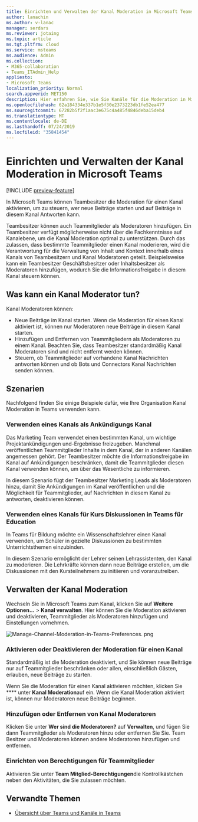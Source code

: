 ```yaml
---
title: Einrichten und Verwalten der Kanal Moderation in Microsoft Teams
author: lanachin
ms.author: v-lanac
manager: serdars
ms.reviewer: jotaing
ms.topic: article
ms.tgt.pltfrm: cloud
ms.service: msteams
ms.audience: Admin
ms.collection:
- M365-collaboration
- Teams_ITAdmin_Help
appliesto:
- Microsoft Teams
localization_priority: Normal
search.appverid: MET150
description: Hier erfahren Sie, wie Sie Kanäle für die Moderation in Microsoft Teams einrichten, einschließlich des Hinzufügens von Teammitgliedern als Kanal Moderatoren.
ms.openlocfilehash: 62a184334e337b1e5f30e2373223db1fe52ea477
ms.sourcegitcommit: 67282b5f2f1aac3e675c4a485f4846deba15deb4
ms.translationtype: MT
ms.contentlocale: de-DE
ms.lasthandoff: 07/24/2019
ms.locfileid: "35841454"
---
```

# <a name="set-up-and-manage-channel-moderation-in-microsoft-teams"></a>Einrichten und Verwalten der Kanal Moderation in Microsoft Teams

[!INCLUDE [preview-feature](includes/preview-feature.md)]

In Microsoft Teams können Teambesitzer die Moderation für einen Kanal aktivieren, um zu steuern, wer neue Beiträge starten und auf Beiträge in diesem Kanal Antworten kann.

Teambesitzer können auch Teammitglieder als Moderatoren hinzufügen. Ein Teambesitzer verfügt möglicherweise nicht über die Fachkenntnisse auf Kanalebene, um die Kanal Moderation optimal zu unterstützen. Durch das zulassen, dass bestimmte Teammitglieder einen Kanal moderieren, wird die Verantwortung für die Verwaltung von Inhalt und Kontext innerhalb eines Kanals von Teambesitzern und Kanal Moderatoren geteilt. Beispielsweise kann ein Teambesitzer Geschäftsbesitzer oder Inhaltsbesitzer als Moderatoren hinzufügen, wodurch Sie die Informationsfreigabe in diesem Kanal steuern können.

## <a name="what-can-a-channel-moderator-do"></a>Was kann ein Kanal Moderator tun?

Kanal Moderatoren können:

- Neue Beiträge im Kanal starten. Wenn die Moderation für einen Kanal aktiviert ist, können nur Moderatoren neue Beiträge in diesem Kanal starten.
- Hinzufügen und Entfernen von Teammitgliedern als Moderatoren zu einem Kanal. Beachten Sie, dass Teambesitzer standardmäßig Kanal Moderatoren sind und nicht entfernt werden können.
- Steuern, ob Teammitglieder auf vorhandene Kanal Nachrichten antworten können und ob Bots und Connectors Kanal Nachrichten senden können.

## <a name="scenarios"></a>Szenarien

Nachfolgend finden Sie einige Beispiele dafür, wie Ihre Organisation Kanal Moderation in Teams verwenden kann.

### <a name="use-a-channel-as-an-announcement-channel"></a>Verwenden eines Kanals als Ankündigungs Kanal

Das Marketing Team verwendet einen bestimmten Kanal, um wichtige Projektankündigungen und-Ergebnisse freizugeben. Manchmal veröffentlichen Teammitglieder Inhalte in dem Kanal, der in anderen Kanälen angemessen gehört. Der Teambesitzer möchte die Informationsfreigabe im Kanal auf Ankündigungen beschränken, damit die Teammitglieder diesen Kanal verwenden können, um über das Wesentliche zu informieren.

In diesem Szenario fügt der Teambesitzer Marketing Leads als Moderatoren hinzu, damit Sie Ankündigungen im Kanal veröffentlichen und die Möglichkeit für Teammitglieder, auf Nachrichten in diesem Kanal zu antworten, deaktivieren können.

### <a name="use-a-channel-for-class-discussions-in-teams-for-education"></a>Verwenden eines Kanals für Kurs Diskussionen in Teams für Education

In Teams für Bildung möchte ein Wissenschaftslehrer einen Kanal verwenden, um Schüler in gezielte Diskussionen zu bestimmten Unterrichtsthemen einzubinden.

In diesem Szenario ermöglicht der Lehrer seinen Lehrassistenten, den Kanal zu moderieren. Die Lehrkräfte können dann neue Beiträge erstellen, um die Diskussionen mit den Kursteilnehmern zu initiieren und voranzutreiben.

## <a name="manage-channel-moderation"></a>Verwalten der Kanal Moderation

Wechseln Sie in Microsoft Teams zum Kanal, klicken Sie auf **Weitere Optionen...**  >  **Kanal verwalten**. Hier können Sie die Moderation aktivieren und deaktivieren, Teammitglieder als Moderatoren hinzufügen und Einstellungen vornehmen.

![Manage-Channel-Moderation-in-Teams-Preferences. png](media/manage-channel-moderation-in-teams-preferences.png)

### <a name="turn-on-or-turn-off-moderation-for-a-channel"></a>Aktivieren oder Deaktivieren der Moderation für einen Kanal

Standardmäßig ist die Moderation deaktiviert, und Sie können neue Beiträge nur auf Teammitglieder beschränken oder allen, einschließlich Gästen, erlauben, neue Beiträge zu starten.

Wenn Sie die Moderation für einen Kanal aktivieren möchten, klicken Sie **** unter **Kanal Moderation**auf ein. Wenn die Kanal Moderation aktiviert ist, können nur Moderatoren neue Beiträge beginnen. 

### <a name="add-or-remove-channel-moderators"></a>Hinzufügen oder Entfernen von Kanal Moderatoren

Klicken Sie unter **Wer sind die Moderatoren?** auf **Verwalten**, und fügen Sie dann Teammitglieder als Moderatoren hinzu oder entfernen Sie Sie. Team Besitzer und Moderatoren können andere Moderatoren hinzufügen und entfernen.  

### <a name="set-team-member-permissions"></a>Einrichten von Berechtigungen für Teammitglieder

Aktivieren Sie unter **Team Mitglied-Berechtigungen**die Kontrollkästchen neben den Aktivitäten, die Sie zulassen möchten.

## <a name="related-topics"></a>Verwandte Themen

- [Übersicht über Teams und Kanäle in Teams](teams-channels-overview.md)